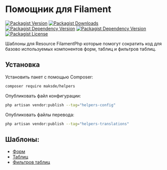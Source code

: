 # Помощник для Filament

[![Packagist Version](https://img.shields.io/packagist/v/maksde/helpers)](https://packagist.org/packages/maksde/helpers)
[![Packagist Downloads](https://img.shields.io/packagist/dt/maksde/helpers)](https://packagist.org/packages/maksde/helpers)
[![Packagist Dependency Version](https://img.shields.io/packagist/dependency-v/maksde/helpers/php)](https://packagist.org/packages/maksde/helpers)
[![Packagist Dependency Version](https://img.shields.io/packagist/dependency-v/maksde/helpers/filament%2Ffilament)](https://packagist.org/packages/maksde/helpers)
[![Packagist License](https://img.shields.io/packagist/l/maksde/helpers)](https://packagist.org/packages/maksde/helpers)


Шаблоны для Resource FilamentPhp которые помогут сократить код для базово используемых компонентов форм, таблиц и фильтров таблиц.

## Установка

Установить пакет с помощью Composer:
```bash
composer require maksde/helpers
```

Опубликовать файл конфигурации:
```bash
php artisan vendor:publish --tag="helpers-config"
```

Опубликовать файлы перевода:
```bash
php artisan vendor:publish --tag="helpers-translations"
```

## Шаблоны:

* [Форм](documentation/forms.md)
* [Таблиц](documentation/tables.md)
* [Фильтров таблиц](documentation/table-filters.md)
